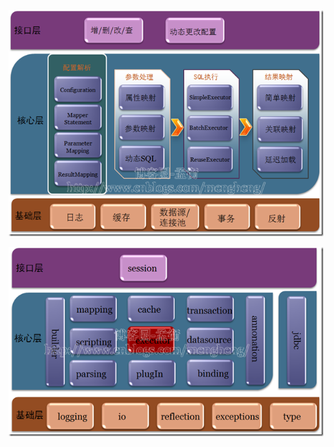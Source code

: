 
![Mybatis总体架构](https://github.com/qsl123qsl/image_folder/blob/master/1.png)

![Mybatis总体架构](https://github.com/qsl123qsl/image_folder/blob/master/2.png)
